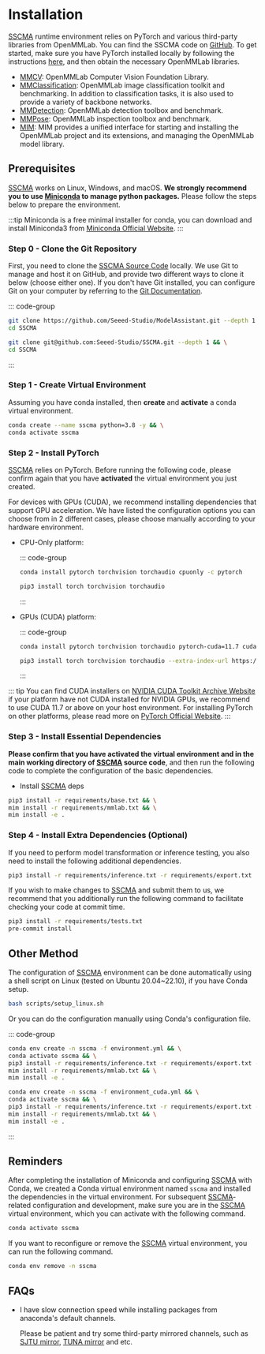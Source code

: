# Installation

[SSCMA](https://github.com/Seeed-Studio/ModelAssistant) runtime environment relies on PyTorch and various third-party libraries from OpenMMLab. You can find the SSCMA code on [GitHub](https://github.com/Seeed-Studio/ModelAssistant). To get started, make sure you have PyTorch installed locally by following the instructions [here](https://pytorch.org/get-started/locally/), and then obtain the necessary OpenMMLab libraries.

- [MMCV](https://github.com/open-mmlab/mmcv): OpenMMLab Computer Vision Foundation Library.
- [MMClassification](https://github.com/open-mmlab/mmclassification): OpenMMLab image classification toolkit and benchmarking. In addition to classification tasks, it is also used to provide a variety of backbone networks.
- [MMDetection](https://github.com/open-mmlab/mmdetection): OpenMMLab detection toolbox and benchmark.
- [MMPose](https://github.com/open-mmlab/mmpose): OpenMMLab inspection toolbox and benchmark.
- [MIM](https://github.com/open-mmlab/mim): MIM provides a unified interface for starting and installing the OpenMMLab project and its extensions, and managing the OpenMMLab model library.

## Prerequisites

[SSCMA](https://github.com/Seeed-Studio/ModelAssistant) works on Linux, Windows, and macOS. **We strongly recommend you to use [Miniconda](https://docs.conda.io/en/latest/miniconda.html) to manage python packages.** Please follow the steps below to prepare the environment.

:::tip
Miniconda is a free minimal installer for conda, you can download and install Miniconda3 from [Miniconda Official Website](https://docs.conda.io/en/latest/miniconda.html).
:::

### Step 0 - Clone the Git Repository

First, you need to clone the [SSCMA Source Code](https://github.com/Seeed-Studio/ModelAssistant) locally. We use Git to manage and host it on GitHub, and provide two different ways to clone it below (choose either one). If you don't have Git installed, you can configure Git on your computer by referring to the [Git Documentation](https://git-scm.com/book/en/v2/Getting-Started-Installing-Git).

::: code-group

```sh [HTTPS]
git clone https://github.com/Seeed-Studio/ModelAssistant.git --depth 1 && \
cd SSCMA
```

```sh [SSH]
git clone git@github.com:Seeed-Studio/SSCMA.git --depth 1 && \
cd SSCMA
```

:::

### Step 1 - Create Virtual Environment

Assuming you have conda installed, then **create** and **activate** a conda virtual environment.

```sh
conda create --name sscma python=3.8 -y && \
conda activate sscma
```

### Step 2 - Install PyTorch

[SSCMA](https://github.com/Seeed-Studio/ModelAssistant) relies on PyTorch. Before running the following code, please confirm again that you have **activated** the virtual environment you just created.

For devices with GPUs (CUDA), we recommend installing dependencies that support GPU acceleration. We have listed the configuration options you can choose from in 2 different cases, please choose manually according to your hardware environment.

- CPU-Only platform:

  ::: code-group

  ```sh [conda]
  conda install pytorch torchvision torchaudio cpuonly -c pytorch
  ```

  ```sh [pip]
  pip3 install torch torchvision torchaudio
  ```

  :::

- GPUs (CUDA) platform:

  ::: code-group

  ```sh [conda]
  conda install pytorch torchvision torchaudio pytorch-cuda=11.7 cudatoolkit=11.7 -c pytorch -c nvidia
  ```

  ```sh [pip]
  pip3 install torch torchvision torchaudio --extra-index-url https://download.pytorch.org/whl/cu117
  ```

  :::

::: tip
You can find CUDA installers on [NVIDIA CUDA Toolkit Archive Website](https://developer.nvidia.com/cuda-toolkit-archive) if your platform have not CUDA installed for NVIDIA GPUs, we recommend to use CUDA 11.7 or above on your host environment. For installing PyTorch on other platforms, please read more on [PyTorch Official Website](https://pytorch.org/get-started/locally/).
:::

### Step 3 - Install Essential Dependencies

**Please confirm that you have activated the virtual environment and in the main working directory of [SSCMA](https://github.com/Seeed-Studio/ModelAssistant) source code**, and then run the following code to complete the configuration of the basic dependencies.

- Install [SSCMA](https://github.com/Seeed-Studio/ModelAssistant) deps

```sh
pip3 install -r requirements/base.txt && \
mim install -r requirements/mmlab.txt && \
mim install -e .
```

### Step 4 - Install Extra Dependencies (Optional)

If you need to perform model transformation or inference testing, you also need to install the following additional dependencies.

```sh
pip3 install -r requirements/inference.txt -r requirements/export.txt
```

If you wish to make changes to [SSCMA](https://github.com/Seeed-Studio/ModelAssistant) and submit them to us, we recommend that you additionally run the following command to facilitate checking your code at commit time.

```sh
pip3 install -r requirements/tests.txt
pre-commit install
```

## Other Method

The configuration of [SSCMA](https://github.com/Seeed-Studio/ModelAssistant) environment can be done automatically using a shell script on Linux (tested on Ubuntu 20.04~22.10), if you have Conda setup.

```bash
bash scripts/setup_linux.sh
```

Or you can do the configuration manually using Conda's configuration file.

::: code-group

```sh [CPU]
conda env create -n sscma -f environment.yml && \
conda activate sscma && \
pip3 install -r requirements/inference.txt -r requirements/export.txt -r requirements/tests.txt && \
mim install -r requirements/mmlab.txt && \
mim install -e .
```

```sh [GPU (CUDA)]
conda env create -n sscma -f environment_cuda.yml && \
conda activate sscma && \
pip3 install -r requirements/inference.txt -r requirements/export.txt -r requirements/tests.txt && \
mim install -r requirements/mmlab.txt && \
mim install -e .
```

:::

## Reminders

After completing the installation of Miniconda and configuring [SSCMA](https://github.com/Seeed-Studio/ModelAssistant) with Conda, we created a Conda virtual environment named `sscma` and installed the dependencies in the virtual environment. For subsequent [SSCMA](https://github.com/Seeed-Studio/ModelAssistant)-related configuration and development, make sure you are in the [SSCMA](https://github.com/Seeed-Studio/ModelAssistant) virtual environment, which you can activate with the following command.

```sh
conda activate sscma
```

If you want to reconfigure or remove the [SSCMA](https://github.com/Seeed-Studio/ModelAssistant) virtual environment, you can run the following command.

```sh
conda env remove -n sscma
```

## FAQs

- I have slow connection speed while installing packages from anaconda's default channels.

  Please be patient and try some third-party mirrored channels, such as [SJTU mirror](https://mirror.sjtu.edu.cn/docs/anaconda), [TUNA mirror](https://mirrors.tuna.tsinghua.edu.cn/help/anaconda) and etc.
